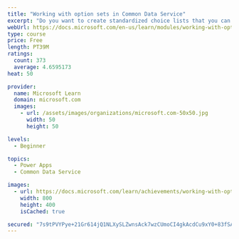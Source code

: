```yaml
---
title: "Working with option sets in Common Data Service"
excerpt: "Do you want to create standardized choice lists that you can use across all of your Power Apps?  This module will show you how to create new or use standard choice lists called option sets in Common Data Service."
webUrl: https://docs.microsoft.com/en-us/learn/modules/working-with-option-sets/
type: course
price: Free
length: PT39M
ratings:
  count: 373
  average: 4.6595173
heat: 50

provider:
  name: Microsoft Learn
  domain: microsoft.com
  images:
    - url: /assets/images/organizations/microsoft.com-50x50.jpg
      width: 50
      height: 50

levels:
  - Beginner

topics:
  - Power Apps
  - Common Data Service

images:
  - url: https://docs.microsoft.com/learn/achievements/working-with-option-sets-social.png
    width: 800
    height: 400
    isCached: true

secured: "7s9tPVYPye+21Gr614jQ1NLXySLZwnsAck7wzCUmoCI4gkAcdCu9xY0+83fSA0phhROmaX3LmOSBHwyJXr6swujrhP/cMNTd3coCPUEBeqWibkTEVK7bdGd+IOi4pCX7ftrVU4ehF7GMHwMhdwmw1190ty0WYMPOsKJwDFZGCJkocp1Ka4hHpfKa1G34CZRPsHZ5P/wOkp9oGJa3d4hs5wAvtjwzGiBBaVm2z+V5SUjFDyL3IUA2+kRPDjcq6oTqZKaj2q6cHwYWBgAzKtTvT8Jk7qHUVBJdSiKgKTP7amAHOfS0/Z2PfefLwdNUb0EIDtQ8xWxE4jtJqMG4Wz9r0/vLE3Ak9M8ffkN3OfY+7Zxb85AVhl4K+6a3cwTiIo5sQUGRRGGPlLZVJ8KHV+nodSC5urL56V/Amz55UtqB+rY=;3ES/NhhS6O5GlLZ9BGI6RQ=="
---
```


